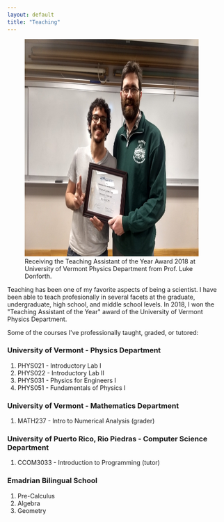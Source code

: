 ```yaml
---
layout: default
title: "Teaching"
---
```


<figure>
<img src="/files/taAwardLuke.jpeg" alt="With Prof. Luke Donforth, receiving the Teaching Assistant of the Year Award 2018 at University of Vermont Physics Department" style="width:400px;height:500px;">
  <figcaption>Receiving the Teaching Assistant of the Year Award 2018 at University of Vermont Physics Department from Prof. Luke Donforth.</figcaption>
</figure>

Teaching has been one of my favorite aspects of being a scientist. I have been able to teach profesionally in several facets at the graduate, undergraduate, high school, and middle school levels. In 2018, I won the "Teaching Assistant of the Year" award of the University of Vermont Physics Department.

Some of the courses I've professionally taught, graded, or tutored:

### University of Vermont - Physics Department
1. PHYS021 - Introductory Lab I
2. PHYS022 - Introductory Lab II
3. PHYS031 - Physics for Engineers I
4. PHYS051 - Fundamentals of Physics I

### University of Vermont - Mathematics Department
1. MATH237 - Intro to Numerical Analysis (grader)

### University of Puerto Rico, Rio Piedras - Computer Science Department
1. CCOM3033 - Introduction to Programming (tutor)

### Emadrian Bilingual School
1. Pre-Calculus
2. Algebra
3. Geometry
